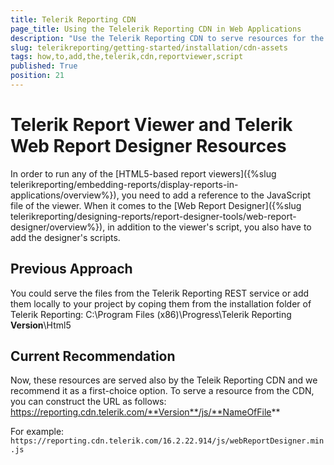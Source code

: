 ```yaml
---
title: Telerik Reporting CDN
page_title: Using the Telelerik Reporting CDN in Web Applications
description: "Use the Telerik Reporting CDN to serve resources for the report viewer or the web report designer"
slug: telerikreporting/getting-started/installation/cdn-assets
tags: how,to,add,the,telerik,cdn,reportviewer,script
published: True
position: 21
---
```


# Telerik Report Viewer and Telerik Web Report Designer Resources

In order to run any of the [HTML5-based report viewers]({%slug telerikreporting/embedding-reports/display-reports-in-applications/overview%}), you need to add a reference to the JavaScript file of the viewer.
When it comes to the [Web Report Designer]({%slug telerikreporting/designing-reports/report-designer-tools/web-report-designer/overview%}), in addition to the viewer's script,
you also have to add the designer's scripts.

## Previous Approach

You could serve the files from the Telerik Reporting REST service or add them locally to your project by coping them from the installation folder
of Telerik Reporting: 
C:\Program Files (x86)\Progress\Telerik Reporting **Version**\Html5

## Current Recommendation

Now, these resources are served also by the Teleik Reporting CDN and we recommend it as a first-choice option.
To serve a resource from the CDN, you can construct the URL as follows:
https://reporting.cdn.telerik.com/**Version**/js/**NameOfFile**

For example:
`https://reporting.cdn.telerik.com/16.2.22.914/js/webReportDesigner.min.js`

